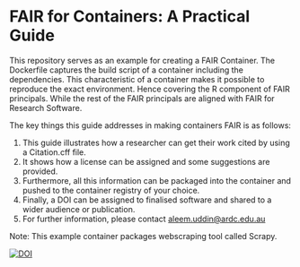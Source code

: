 # FAIR for Containers: A Practical Guide
This repository serves as an example for creating a FAIR Container. The Dockerfile captures the build script of a container including the dependencies. This characteristic of a container makes it possible to reproduce the exact environment. Hence covering the R component of FAIR principals. While the rest of the FAIR principals are aligned with FAIR for Research Software. 


The key things this guide addresses in making containers FAIR is as follows:
1. This guide illustrates how a researcher can get their work cited by using a Citation.cff file.
2. It shows how a license can be assigned and some suggestions are provided.
3. Furthermore, all this information can be packaged into the container and pushed to the container registry of your choice.
4. Finally, a DOI can be assigned to finalised software and shared to a wider audience or publication.
5. For further information, please contact aleem.uddin@ardc.edu.au

Note: This example container packages webscraping tool called Scrapy. 

[![DOI](https://zenodo.org/badge/DOI/10.5281/zenodo.10208310.svg)](https://doi.org/10.5281/zenodo.10208310)

